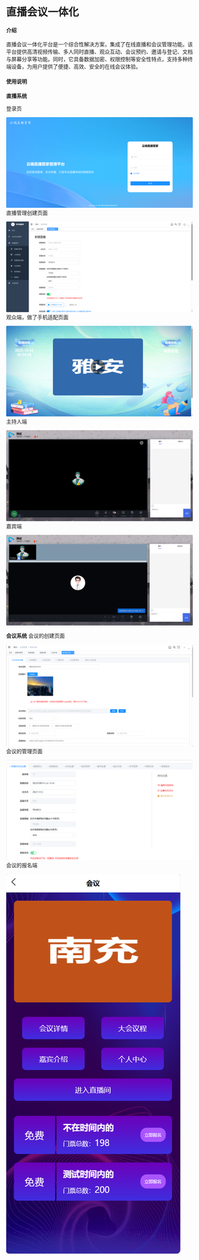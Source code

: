 # 直播会议一体化

#### 介绍
直播会议一体化平台是一个综合性解决方案，集成了在线直播和会议管理功能。该平台提供高清视频传输、多人同时直播、观众互动、会议预约、邀请与登记、文档与屏幕分享等功能。同时，它具备数据加密、权限控制等安全性特点，支持多种终端设备，为用户提供了便捷、高效、安全的在线会议体验。



#### 使用说明
 **直播系统** 

登录页

![登录页](1698842099706.jpg)
直播管理创建页面

![直播创建页面](1698911896032.jpg)
观众端，做了手机适配页面

![观众端，做了手机适配的](1698912069841.jpg)
主持人端

![主持人端](1698913036397.jpg)
嘉宾端

![嘉宾端](1698913088411.jpg)

 **会议系统** 
会议的创建页面

![输入图片说明](1698912514365.jpg)
会议的管理页面

![输入图片说明](1698911956907.jpg)
会议的报名端

![输入图片说明](1698912600734.jpg)





